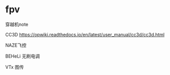 # fpv
穿越机note

CC3D  https://opwiki.readthedocs.io/en/latest/user_manual/cc3d/cc3d.html

NAZE飞控

BEHeLi 无刷电调

VTx 图传
